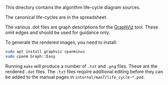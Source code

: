 This directory contains the algorithm life-cycle diagram sources.

The canonical life-cycles are in the spreadsheet.

The various .dot files are graph descriptions for the
[GraphViz](https://www.graphviz.org/) tool.  These omit edges and should
be used for guidance only.

To generate the rendered images, you need to install:
``` sh
sudo apt install graphviz cpanminus
sudo cpanm Graph::Easy
```

Running `make` will produce a number of `.txt` and `.png` files.
These are the rendered `.dot` files.  The `.txt` files require
additional editing before they can be added to the manual pages in
`internal/man7/life_cycle-*.pod`.

